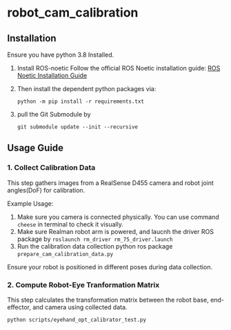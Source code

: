 # robot_cam_calibration

## Installation
Ensure you have python 3.8 Installed. 
1. Install ROS-noetic
Follow the official ROS Noetic installation guide:
[ROS Noetic Installation Guide](http://wiki.ros.org/noetic/Installation/Ubuntu)

2. Then install the dependent python packages via:
    ```
    python -m pip install -r requirements.txt
    ```
3. pull the Git Submodule by 
    ```
    git submodule update --init --recursive
    ```
## Usage Guide

### 1. Collect Calibration Data
This step gathers images from a RealSense D455 camera and robot joint angles(DoF) for calibration.

Example Usage:
1. Make sure you camera is connected physically. You can use command ```cheese``` in terminal to check it visually.
2. Make sure Realman robot arm is powered, and laucnh the driver ROS package by ```roslaunch rm_driver rm_75_driver.launch```
3. Run the calibration data collection python ros package `prepare_cam_calibration_data.py`

Ensure your robot is positioned in different poses during data collection.

### 2. Compute Robot-Eye Tranformation Matrix
This step calculates the transformation matrix between the robot base, end-effector, and camera using collected data.
```
python scripts/eyehand_opt_calibrator_test.py
```

